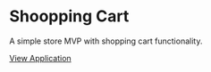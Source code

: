 # Shoopping Cart

A simple store MVP with shopping cart functionality.

[View Application](https://maksimstojkovic.github.io/shopping-cart/)
